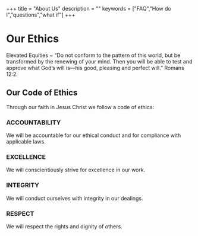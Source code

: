 +++
title = "About Us"
description = ""
keywords = ["FAQ","How do I","questions","what if"]
+++

# Our Ethics

Elevated Equities ~ “Do not conform to the pattern of this world, but be transformed by the renewing of your mind. Then you will be able to test and approve what God’s will is—his good, pleasing and perfect will.” Romans 12:2.

## Our Code of Ethics

Through our faith in Jesus Christ we follow a code of ethics:

### ACCOUNTABILITY

We will be accountable for our ethical conduct and for compliance with applicable laws.

### EXCELLENCE

We will conscientiously strive for excellence in our work.

### INTEGRITY

We will conduct ourselves with integrity in our dealings.

### RESPECT

We will respect the rights and dignity of others.

